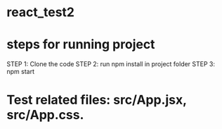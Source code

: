 # react_test2
# steps for running project
STEP 1: Clone the code
STEP 2: run npm install in project folder
STEP 3: npm start

# Test related files: src/App.jsx, src/App.css.
